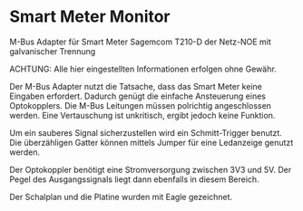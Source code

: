 # Smart Meter Monitor
M-Bus Adapter für Smart Meter Sagemcom T210-D der Netz-NOE mit galvanischer Trennung


ACHTUNG: Alle hier eingestellten Informationen erfolgen ohne Gewähr.

Der M-Bus Adapter nutzt die Tatsache, dass das Smart Meter keine Eingaben erfordert. Dadurch genügt die einfache Ansteuerung eines Optokopplers. Die M-Bus Leitungen müssen polrichtig angeschlossen werden. Eine Vertauschung ist unkritisch, ergibt jedoch keine Funktion.

Um ein sauberes Signal sicherzustellen wird ein Schmitt-Trigger benutzt. Die überzähligen Gatter können mittels Jumper für eine Ledanzeige genutzt werden.

Der Optokoppler benötigt eine Stromversorgung zwischen 3V3 und 5V. Der Pegel des Ausgangssignals liegt dann ebenfalls in diesem Bereich.

Der Schalplan und die Platine wurden mit Eagle gezeichnet.
